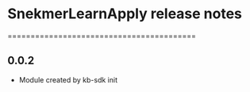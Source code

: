# SnekmerLearnApply release notes
=========================================

0.0.2
-----
* Module created by kb-sdk init

